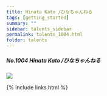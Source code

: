 ```yaml
---
title: Hinata Kato /ひなちゃんねる 
tags: [getting_started]
summary: ""
sidebar: talents_sidebar
permalink: talents_1004.html
folder: talents
---
```



##### No.1004 Hinata Kato /ひなちゃんねる 

![](https://yt3.ggpht.com/ytc/AKedOLRTQsiSeswttUr7t5_ha5idczfWUlgk2jtWApVYQg=s176-c-k-c0x00ffffff-no-rj)





{% include links.html %}
